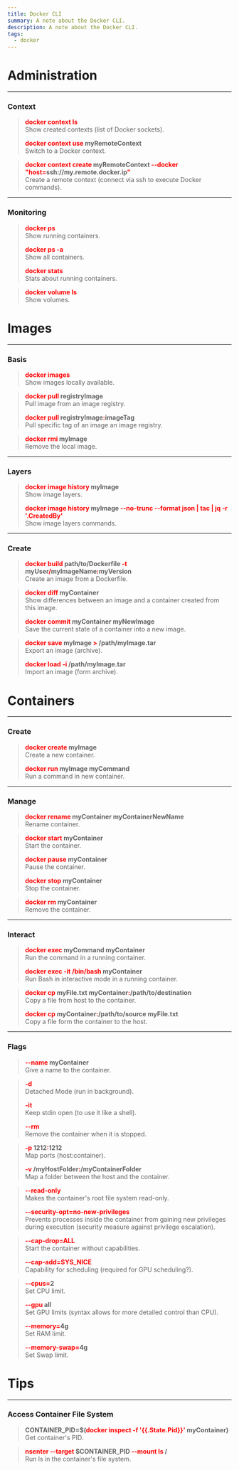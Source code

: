 ```yaml
---
title: Docker CLI
summary: A note about the Docker CLI.
description: A note about the Docker CLI.
tags:
  - docker
---
```


# Administration

---

### Context


 > 
 > **<font color=red>docker context ls</font>**</br>
 > Show created contexts (list of Docker sockets).
 > 
 > **<font color=red>docker context use</font> myRemoteContext**</br>
 > Switch to a Docker context.

 > 
 > **<font color=red>docker context create</font> myRemoteContext <font color=red>--docker "host=</font>ssh://my.remote.docker.ip<font color=red>"</font>**</br>
 > Create a remote context (connect via ssh to execute Docker commands).

---

### Monitoring


 > 
 > **<font color=red>docker ps</font>**</br>
 > Show running containers.
 > 
 > **<font color=red>docker ps -a</font>**</br>
 > Show all containers.
 > 
 > **<font color=red>docker stats</font>**</br>
 > Stats about running containers.

 > 
 > **<font color=red>docker volume ls</font>**</br>
 > Show volumes.

# Images

---

### Basis


 > 
 > **<font color=red>docker images</font>**</br>
 > Show images locally available.

 > 
 > **<font color=red>docker pull</font> registryImage**</br>
 > Pull image from an image registry.
 > 
 > **<font color=red>docker pull</font> registryImage<font color=red>:</font>imageTag**</br>
 > Pull specific tag of an image an image registry.

 > 
 > **<font color=red>docker rmi </font>myImage**</br>
 > Remove the local image.

---

### Layers


 > 
 > **<font color=red>docker image history</font> myImage**</br>
 > Show image layers.
 > 
 > **<font color=red>docker image history</font> myImage <font color=red>--no-trunc --format json | tac | jq -r '.CreatedBy'</font>**</br>
 > Show image layers commands.

---

### Create


 > 
 > **<font color=red>docker build </font> path/to/Dockerfile <font color=red>-t</font> myUser<font color=red>/</font>myImageName<font color=red>:</font>myVersion**</br>
 > Create an image from a Dockerfile.

 > 
 > **<font color=red>docker diff</font> myContainer**</br>
 > Show differences between an image and a container created from this image.
 > 
 > **<font color=red>docker commit</font> myContainer myNewImage**</br>
 > Save the current state of a container into a new image.

 > 
 > **<font color=red>docker save</font> myImage <font color=red>\></font> /path/myImage.tar**</br>
 > Export an image (archive).
 > 
 > **<font color=red>docker load -i</font> /path/myImage.tar**</br>
 > Import an image (form archive).

# Containers

---

### Create


 > 
 > **<font color=red>docker create</font> myImage**</br>
 > Create a new container.
 > 
 > **<font color=red>docker run</font> myImage myCommand**</br>
 > Run a command in new container.

---

### Manage


 > 
 > **<font color=red>docker rename</font> myContainer myContainerNewName**</br>
 > Rename container.

 > 
 > **<font color=red>docker start</font> myContainer**</br>
 > Start the container.
 > 
 > **<font color=red>docker pause</font> myContainer**</br>
 > Pause the container.
 > 
 > **<font color=red>docker stop</font> myContainer**</br>
 > Stop the container.

 > 
 > **<font color=red>docker rm</font> myContainer**</br>
 > Remove the container.

---

### Interact


 > 
 > **<font color=red>docker exec</font> myCommand myContainer**</br>
 > Run the command in a running container.
 > 
 > **<font color=red>docker exec -it /bin/bash</font> myContainer**</br>
 > Run Bash in interactive mode in a running container.

 > 
 > **<font color=red>docker cp</font> myFile.txt myContainer<font color=red>:</font>/path/to/destination**</br>
 > Copy a file from host to the container.
 > 
 > **<font color=red>docker cp</font> myContainer<font color=red>:</font>/path/to/source myFile.txt**</br>
 > Copy a file form the container to the host.

---

### Flags


 > 
 > **<font color=red>--name</font> myContainer**</br>
 > Give a name to the container.

 > 
 > **<font color=red>-d</font>**</br>
 > Detached Mode (run in background).
 > 
 > **<font color=red>-it</font>**</br>
 > Keep stdin open (to use it like a shell).
 > 
 > **<font color=red>--rm</font>**</br>
 > Remove the container when it is stopped.

 > 
 > **<font color=red>-p</font> 1212<font color=red>:</font>1212**</br>
 > Map ports (host:container).
 > 
 > **<font color=red>-v</font> /myHostFolder<font color=red>:</font>/myContainerFolder**</br>
 > Map a folder between the host and the container.

 > 
 > **<font color=red>--read-only</font>**</br>
 > Makes the container's root file system read-only.
 > 
 > **<font color=red>--security-opt=no-new-privileges</font>**</br>
 > Prevents processes inside the container from gaining new privileges during execution (security measure against privilege escalation).

 > 
 > **<font color=red>--cap-drop=ALL</font>**</br>
 > Start the container without capabilities.
 > 
 > **<font color=red>--cap-add=SYS_NICE</font>**</br>
 > Capability for scheduling (required for GPU scheduling?).

 > 
 > **<font color=red>--cpus=</font>2**</br>
 > Set CPU limit.
 > 
 > **<font color=red>--gpu</font> all**</br>
 > Set GPU limits (syntax allows for more detailed control than CPU).
 > 
 > **<font color=red>--memory=</font>4g**</br>
 > Set RAM limit.
 > 
 > **<font color=red>--memory-swap=</font>4g**</br>
 > Set Swap limit.

# Tips

---

### Access Container File System


 > 
 > **CONTAINER_PID=$(<font color=red>docker inspect -f '{{.State.Pid}}'</font> myContainer)**</br>
 > Get container's PID.

 > 
 > **<font color=red>nsenter --target</font> $CONTAINER_PID <font color=red>--mount ls</font> /**</br>
 > Run ls in the container's file system.
